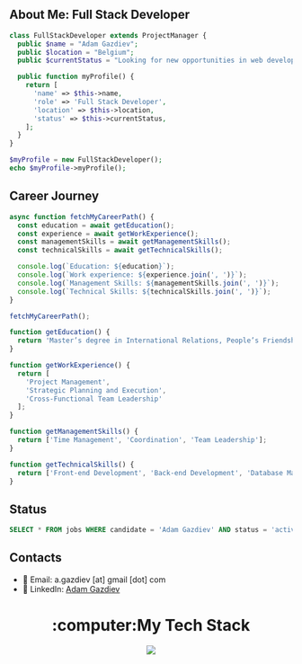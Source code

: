 ## About Me: Full Stack Developer
```php
class FullStackDeveloper extends ProjectManager {
  public $name = "Adam Gazdiev";
  public $location = "Belgium";
  public $currentStatus = "Looking for new opportunities in web development";

  public function myProfile() {
    return [
      'name' => $this->name,
      'role' => 'Full Stack Developer',
      'location' => $this->location,
      'status' => $this->currentStatus,
    ];
  }
}

$myProfile = new FullStackDeveloper();
echo $myProfile->myProfile();

```
## Career Journey
```javascript
async function fetchMyCareerPath() {
  const education = await getEducation();
  const experience = await getWorkExperience();
  const managementSkills = await getManagementSkills();
  const technicalSkills = await getTechnicalSkills();

  console.log(`Education: ${education}`);
  console.log(`Work experience: ${experience.join(', ')}`);
  console.log(`Management Skills: ${managementSkills.join(', ')}`);
  console.log(`Technical Skills: ${technicalSkills.join(', ')}`);
}

fetchMyCareerPath();

function getEducation() {
  return 'Master’s degree in International Relations, People’s Friendship University of Russia';
}

function getWorkExperience() {
  return [
    'Project Management',
    'Strategic Planning and Execution',
    'Cross-Functional Team Leadership'
  ];
}

function getManagementSkills() {
  return ['Time Management', 'Coordination', 'Team Leadership'];
}

function getTechnicalSkills() {
  return ['Front-end Development', 'Back-end Development', 'Database Management', 'Version Control'];
}

```
## Status
```sql
SELECT * FROM jobs WHERE candidate = 'Adam Gazdiev' AND status = 'active';
```
## Contacts
- 📧 Email: a.gazdiev [at] gmail [dot] com
- 💼 LinkedIn: [Adam Gazdiev](https://www.linkedin.com/in/adam-gazdiev/)

<div align="center">
<h1 >:computer:My Tech Stack</h1>
<p>
  <a href="https://skillicons.dev">
    <img src="https://skillicons.dev/icons?i=html,css,bootstrap,angular,js,ts,laravel,mysql,postman,nodejs,php,vscode" />
  </a>
</p>
</div>

